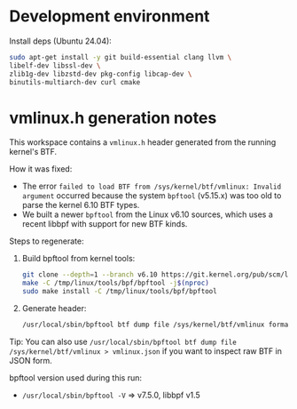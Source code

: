 # Development environment
Install deps (Ubuntu 24.04):
```bash
sudo apt-get install -y git build-essential clang llvm \
libelf-dev libssl-dev \
zlib1g-dev libzstd-dev pkg-config libcap-dev \
binutils-multiarch-dev curl cmake
```

# vmlinux.h generation notes

This workspace contains a `vmlinux.h` header generated from the running kernel's BTF.

How it was fixed:

- The error `failed to load BTF from /sys/kernel/btf/vmlinux: Invalid argument` occurred because the system `bpftool` (v5.15.x) was too old to parse the kernel 6.10 BTF types.
- We built a newer `bpftool` from the Linux v6.10 sources, which uses a recent libbpf with support for new BTF kinds.

Steps to regenerate:

1. Build bpftool from kernel tools:
   ```bash
   git clone --depth=1 --branch v6.10 https://git.kernel.org/pub/scm/linux/kernel/git/torvalds/linux.git /tmp/linux
   make -C /tmp/linux/tools/bpf/bpftool -j$(nproc)
   sudo make install -C /tmp/linux/tools/bpf/bpftool
   ```
3. Generate header:
   ```bash
   /usr/local/sbin/bpftool btf dump file /sys/kernel/btf/vmlinux format c > vmlinux.h
   ```

Tip: You can also use `/usr/local/sbin/bpftool btf dump file /sys/kernel/btf/vmlinux > vmlinux.json` if you want to inspect raw BTF in JSON form.

bpftool version used during this run:

- `/usr/local/sbin/bpftool -V` => v7.5.0, libbpf v1.5
